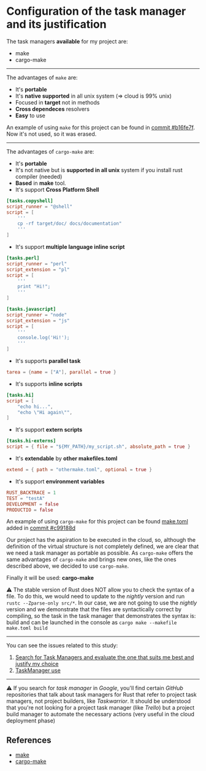 # Configuration of the task manager and its justification

The task managers __available__ for my project are:

* make
* cargo-make

---


The advantages of `make` are:

* It's **portable**
* It's **native supported** in all unix system (=> cloud is 99% unix)
* Focused in **target** not in methods
* **Cross dependeces** resolvers
* **Easy** to use


An example of using `make` for this project can be found in [commit #b16fe7f](https://github.com/pepitoenpeligro/CloudBanking/blob/master/makefile). Now it's not used, so it was erased. 


---

The advantages of `cargo-make` are:
* It's **portable**
* It's not native but is **supported in all unix** system if you install rust compiler (needed)
* **Based** in **make** tool.
* It's support **Cross Platform Shell**

```toml
[tasks.copyshell]
script_runner = "@shell"
script = [
    '''
    cp -rf target/doc/ docs/documentation" 
    '''
]
```
* It's support **multiple language inline script**

```toml
[tasks.perl]
script_runner = "perl"
script_extension = "pl"
script = [
    '''
    print "Hi!";
    '''
]

[tasks.javascript]
script_runner = "node"
script_extension = "js"
script = [
    '''
    console.log('Hi!');
    '''
]
```
* It's supports **parallel task**

```toml
tarea = {name = ["A"], parallel = true }
```
* It's supports **inline scripts**

```toml
[tasks.hi]
script = [
    "echo hi...",
    "echo \"Hi again\"",
]
```
* It's support **extern scripts**

```toml
[tasks.hi-externs]
script = { file = "${MY_PATH}/my_script.sh", absolute_path = true }
```
* It's **extendable** by **other makefiles.toml**

```toml
extend = { path = "othermake.toml", optional = true }
```
* It's support **environment variables**

```toml
RUST_BACKTRACE = 1
TEST = "testA"
DEVELOPMENT = false
PRODUCTIO = false
```

An example of using `cargo-make` for this project can be found [make.toml](https://github.com/pepitoenpeligro/CloudBanking/blob/master/make.toml) added in [commit #c99188d](https://github.com/pepitoenpeligro/CloudBanking/commit/c99188d5af9cffe88c0fef246e6d386a9c5e6be3#diff-afa34349f29084381217cb109f9b87b95473960142b7f3d01bde14ef1adfc40b)
 

Our project has the aspiration to be executed in the cloud, so, although the definition of the virtual structure is not completely defined, we are clear that we need a task manager as portable as possible. As `cargo-make` offers the same advantages of `cargo-make` and brings new ones, like the ones described above, we decided to use `cargo-make`.
  

Finally it will be used: **cargo-make**

:warning: The stable version of Rust does NOT allow you to check the syntax of a file. To do this, we would need to update to the *nightly* version and run `rustc --Zparse-only src/*`. In our case, we are not going to use the *nightly* version and we demonstrate that the files are syntactically correct by compiling, so the task in the task manager that demonstrates the syntax is: build and can be launched in the console as `cargo make --makefile make.toml build`


---

You can see the issues related to this study:
1. [Search for Task Managers and evaluate the one that suits me best and justify my choice](https://github.com/pepitoenpeligro/CloudBanking/issues/34)
2. [TaskManager use](https://github.com/pepitoenpeligro/CloudBanking/issues/43)

---


:warning: If you search for _task manager_ in _Google_, you'll find certain _GitHub_ repositories that talk about task managers for Rust that refer to project task managers, not project builders, like _Taskwarrior_. It should be understood that you're not looking for a project task manager (like _Trello_) but a project build manager to automate the necessary actions (very useful in the cloud deployment phase)

## References
* [make](https://www.gnu.org/software/make/manual/make.html)
* [cargo-make](https://github.com/sagiegurari/cargo-make)